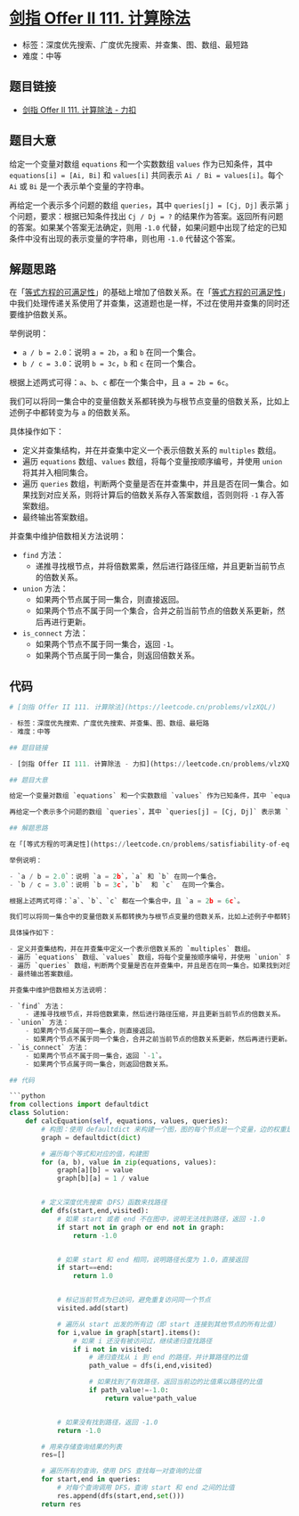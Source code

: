 # [剑指 Offer II 111. 计算除法](https://leetcode.cn/problems/vlzXQL/)

- 标签：深度优先搜索、广度优先搜索、并查集、图、数组、最短路
- 难度：中等

## 题目链接

- [剑指 Offer II 111. 计算除法 - 力扣](https://leetcode.cn/problems/vlzXQL/)

## 题目大意

给定一个变量对数组 `equations` 和一个实数数组 `values` 作为已知条件，其中 `equations[i] = [Ai, Bi]`  和 `values[i]` 共同表示 `Ai / Bi = values[i]`。每个 `Ai` 或 `Bi` 是一个表示单个变量的字符串。

再给定一个表示多个问题的数组 `queries`，其中 `queries[j] = [Cj, Dj]` 表示第 `j` 个问题，要求：根据已知条件找出 `Cj / Dj = ?` 的结果作为答案。返回所有问题的答案。如果某个答案无法确定，则用 `-1.0` 代替，如果问题中出现了给定的已知条件中没有出现的表示变量的字符串，则也用 `-1.0` 代替这个答案。

## 解题思路

在「[等式方程的可满足性](https://leetcode.cn/problems/satisfiability-of-equality-equations)」的基础上增加了倍数关系。在「[等式方程的可满足性](https://leetcode.cn/problems/satisfiability-of-equality-equations)」中我们处理传递关系使用了并查集，这道题也是一样，不过在使用并查集的同时还要维护倍数关系。

举例说明：

- `a / b = 2.0`：说明 `a = 2b`，`a` 和 `b` 在同一个集合。
- `b / c = 3.0`：说明 `b = 3c`，`b`  和 `c`  在同一个集合。

根据上述两式可得：`a`、`b`、`c` 都在一个集合中，且 `a = 2b = 6c`。

我们可以将同一集合中的变量倍数关系都转换为与根节点变量的倍数关系，比如上述例子中都转变为与 `a` 的倍数关系。

具体操作如下：

- 定义并查集结构，并在并查集中定义一个表示倍数关系的 `multiples` 数组。
- 遍历 `equations` 数组、`values` 数组，将每个变量按顺序编号，并使用 `union` 将其并入相同集合。
- 遍历 `queries` 数组，判断两个变量是否在并查集中，并且是否在同一集合。如果找到对应关系，则将计算后的倍数关系存入答案数组，否则则将 `-1` 存入答案数组。
- 最终输出答案数组。

并查集中维护倍数相关方法说明：

- `find` 方法： 
    - 递推寻找根节点，并将倍数累乘，然后进行路径压缩，并且更新当前节点的倍数关系。
- `union` 方法：
    - 如果两个节点属于同一集合，则直接返回。
    - 如果两个节点不属于同一个集合，合并之前当前节点的倍数关系更新，然后再进行更新。
- `is_connect` 方法：
    - 如果两个节点不属于同一集合，返回 `-1`。
    - 如果两个节点属于同一集合，则返回倍数关系。

## 代码

```python
# [剑指 Offer II 111. 计算除法](https://leetcode.cn/problems/vlzXQL/)

- 标签：深度优先搜索、广度优先搜索、并查集、图、数组、最短路
- 难度：中等

## 题目链接

- [剑指 Offer II 111. 计算除法 - 力扣](https://leetcode.cn/problems/vlzXQL/)

## 题目大意

给定一个变量对数组 `equations` 和一个实数数组 `values` 作为已知条件，其中 `equations[i] = [Ai, Bi]`  和 `values[i]` 共同表示 `Ai / Bi = values[i]`。每个 `Ai` 或 `Bi` 是一个表示单个变量的字符串。

再给定一个表示多个问题的数组 `queries`，其中 `queries[j] = [Cj, Dj]` 表示第 `j` 个问题，要求：根据已知条件找出 `Cj / Dj = ?` 的结果作为答案。返回所有问题的答案。如果某个答案无法确定，则用 `-1.0` 代替，如果问题中出现了给定的已知条件中没有出现的表示变量的字符串，则也用 `-1.0` 代替这个答案。

## 解题思路

在「[等式方程的可满足性](https://leetcode.cn/problems/satisfiability-of-equality-equations)」的基础上增加了倍数关系。在「[等式方程的可满足性](https://leetcode.cn/problems/satisfiability-of-equality-equations)」中我们处理传递关系使用了并查集，这道题也是一样，不过在使用并查集的同时还要维护倍数关系。

举例说明：

- `a / b = 2.0`：说明 `a = 2b`，`a` 和 `b` 在同一个集合。
- `b / c = 3.0`：说明 `b = 3c`，`b`  和 `c`  在同一个集合。

根据上述两式可得：`a`、`b`、`c` 都在一个集合中，且 `a = 2b = 6c`。

我们可以将同一集合中的变量倍数关系都转换为与根节点变量的倍数关系，比如上述例子中都转变为与 `a` 的倍数关系。

具体操作如下：

- 定义并查集结构，并在并查集中定义一个表示倍数关系的 `multiples` 数组。
- 遍历 `equations` 数组、`values` 数组，将每个变量按顺序编号，并使用 `union` 将其并入相同集合。
- 遍历 `queries` 数组，判断两个变量是否在并查集中，并且是否在同一集合。如果找到对应关系，则将计算后的倍数关系存入答案数组，否则则将 `-1` 存入答案数组。
- 最终输出答案数组。

并查集中维护倍数相关方法说明：

- `find` 方法： 
    - 递推寻找根节点，并将倍数累乘，然后进行路径压缩，并且更新当前节点的倍数关系。
- `union` 方法：
    - 如果两个节点属于同一集合，则直接返回。
    - 如果两个节点不属于同一个集合，合并之前当前节点的倍数关系更新，然后再进行更新。
- `is_connect` 方法：
    - 如果两个节点不属于同一集合，返回 `-1`。
    - 如果两个节点属于同一集合，则返回倍数关系。

## 代码

```python
from collections import defaultdict
class Solution:
    def calcEquation(self, equations, values, queries):
        # 构图：使用 defaultdict 来构建一个图，图的每个节点是一个变量，边的权重是该变量之间的比值
        graph = defaultdict(dict)

        # 遍历每个等式和对应的值，构建图
        for (a, b), value in zip(equations, values):
            graph[a][b] = value
            graph[b][a] = 1 / value


        # 定义深度优先搜索（DFS）函数来找路径
        def dfs(start,end,visited):
            # 如果 start 或者 end 不在图中，说明无法找到路径，返回 -1.0
            if start not in graph or end not in graph:
                return -1.0


            # 如果 start 和 end 相同，说明路径长度为 1.0，直接返回
            if start==end:
                return 1.0


            # 标记当前节点为已访问，避免重复访问同一个节点
            visited.add(start)

            # 遍历从 start 出发的所有边（即 start 连接到其他节点的所有比值）
            for i,value in graph[start].items():
                # 如果 i 还没有被访问过，继续递归查找路径
                if i not in visited:
                    # 递归查找从 i 到 end 的路径，并计算路径的比值
                    path_value = dfs(i,end,visited)

                    # 如果找到了有效路径，返回当前边的比值乘以路径的比值
                    if path_value!=-1.0:
                        return value*path_value


            # 如果没有找到路径，返回 -1.0
            return -1.0

        # 用来存储查询结果的列表
        res=[]

        # 遍历所有的查询，使用 DFS 查找每一对查询的比值
        for start,end in queries:
            # 对每个查询调用 DFS，查询 start 和 end 之间的比值
            res.append(dfs(start,end,set()))
        return res

```

